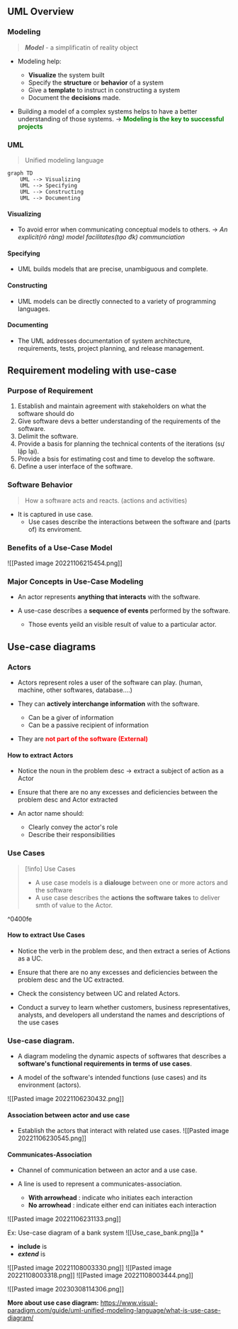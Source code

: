 ## UML Overview
### Modeling
> ***Model*** - a simplificatin of reality object

* Modeling help:
	* **Visualize** the system built
	* Specify the **structure** or **behavior** of a system
	* Give a **template** to instruct in constructing a system
	* Document the **decisions** made.

* Building a model of a complex systems helps to have a better understanding of those systems.
-> <span style="color: green" ><b> Modeling is the key to successful projects</b></span>

### UML
> Unified modeling language

```mermaid
graph TD
	UML --> Visualizing
	UML --> Specifying
	UML --> Constructing
	UML --> Documenting
```
#### Visualizing
* To avoid error when communicating conceptual models to others.
-> *An explicit(rõ ràng) model facilitates(tạo đk) communciation*

#### Specifying
* UML builds models that are precise, unambiguous and complete.

#### Constructing
* UML models can be directly connected to a variety of programming languages.

#### Documenting
* The UML addresses documentation of system architecture, requirements, tests, project planning, and release management.

## Requirement modeling with use-case
### Purpose of Requirement
1. Establish and maintain agreement with stakeholders on what the software should do
2. Give software devs a better understanding of the requirements of the software.
3. Delimit the software.
4. Provide a basis for planning the technical contents of the iterations (sự lặp lại).
5. Provide a bsis for estimating cost and time to develop the software.
6. Define a user interface of the software.

### Software Behavior
> How a software acts and reacts. (actions and activities)

* It is captured in use case.
	* Use cases describe the interactions between the software and (parts of) its enviroment.

### Benefits of a Use-Case Model

![[Pasted image 20221106215454.png]]


### Major Concepts in Use-Case Modeling
* An actor represents **anything that interacts** with the software.

* A use-case describes a **sequence of events** performed by the software.
	* Those events yeild an visible result of value to a particular actor.

## Use-case diagrams
### Actors
* Actors represent roles a user of the software can play. (human, machine, other softwares, database....)

* They can **actively interchange information** with the software.
	* Can be a giver of information
	* Can be a passive recipient of information

* They are <span style="color:red"> <b>not part of the software (External)</b></span>

#### How to extract Actors
* Notice the noun in the problem desc -> extract a subject of action as a Actor

* Ensure that there are no any excesses and deficiencies between the problem desc and Actor extracted

* An actor name should: 
	* Clearly convey the actor's role
	* Describe their responsibilities

### Use Cases
> [!info] Use Cases 
> * A use case models is a **dialouge** between one or more actors and the software
> * A  use case describes the **actions the software takes** to deliver smth of value to the Actor.

^0400fe

#### How to extract Use Cases
* Notice the verb in the problem desc, and then extract a series of Actions as a UC.

* Ensure that there are no any excesses and deficiencies between the problem desc and the UC extracted.

* Check the consistency between UC and related Actors.

* Conduct a survey to learn whether customers, business representatives, analysts, and developers all understand the names and descriptions of the use cases

### Use-case diagram.
* A diagram modeling the dynamic aspects of softwares that describes a **software's functional requirements in terms of use cases**.

* A model of the software's intended functions (use cases) and its environment (actors).

![[Pasted image 20221106230432.png]]

#### Association between actor and use case
* Establish the actors that interact with related use cases.
![[Pasted image 20221106230545.png]]

#### Communicates-Association
* Channel of communication between an actor and a use case.

* A line is used to represent a communicates-association.
	* **With arrowhead** : indicate who initiates each interaction
	* **No arrowhead** : indicate either end can initiates each interaction
	
![[Pasted image 20221106231133.png]]

Ex: Use-case diagram of a bank system
![[Use_case_bank.png]]a
* 
* **include** is 
* ***extend*** is

![[Pasted image 20221108003330.png]]
![[Pasted image 20221108003318.png]]
![[Pasted image 20221108003444.png]]

![[Pasted image 20230308114306.png]]

**More about use case diagram:** https://www.visual-paradigm.com/guide/uml-unified-modeling-language/what-is-use-case-diagram/
